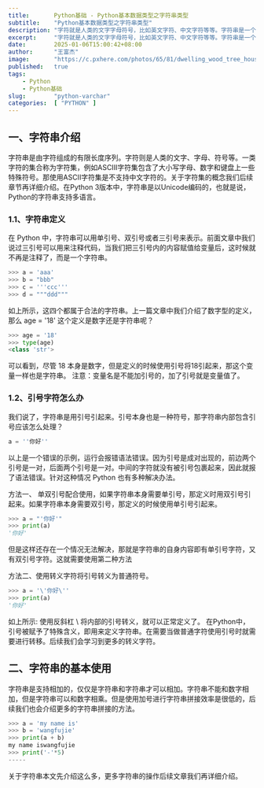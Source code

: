 ```yaml
---
title:       Python基础 - Python基本数据类型之字符串类型
subtitle:    "Python基本数据类型之字符串类型"
description: "字符就是人类的文字字母符号，比如英文字符、中文字符等等。字符串是一个由字母、数字、标点或其他符号组成的有限长度的序列，也就是字符串是由字符组成的有限长度序列。字符串常常被用来表示文本信息，比如一句话、一个名字或者一个网址等"
excerpt:     "字符就是人类的文字字母符号，比如英文字符、中文字符等等。字符串是一个由字母、数字、标点或其他符号组成的有限长度的序列，也就是字符串是由字符组成的有限长度序列。字符串常常被用来表示文本信息，比如一句话、一个名字或者一个网址等"
date:        2025-01-06T15:00:42+08:00
author:      "王富杰"
image:       "https://c.pxhere.com/photos/65/81/dwelling_wood_tree_house_forest-26474.jpg!d"
published:   true
tags:
    - Python
    - Python基础
slug:        "python-varchar"
categories:  [ "PYTHON" ]
---
```


## 一、字符串介绍
字符串是由字符组成的有限长度序列。字符则是人类的文字、字母、符号等。一类字符的集合称为字符集，例如ASCIII字符集包含了大小写字母、数字和键盘上一些特殊符号。那使用ASCII字符集是不支持中文字符的。关于字符集的概念我们后续章节再详细介绍。在Python 3版本中，字符串是以Unicode编码的，也就是说，Python的字符串支持多语言。

### 1.1、字符串定义
在 Python 中，字符串可以用单引号、双引号或者三引号来表示。前面文章中我们说过三引号可以用来注释代码，当我们把三引号内的内容赋值给变量后，这时候就不再是注释了，而是一个字符串。
```python
>>> a = 'aaa'
>>> b = "bbb"
>>> c = '''ccc'''
>>> d = """ddd"""
```
如上所示，这四个都属于合法的字符串。上一篇文章中我们介绍了数字型的定义，那么 age = '18' 这个定义是数字还是字符串呢？
```python
>>> age = '18' 
>>> type(age)
<class 'str'>
```
可以看到，尽管 18 本身是数字，但是定义的时候使用引号将18引起来，那这个变量一样也是字符串。
注意：变量名是不能加引号的，加了引号就是变量值了。

### 1.2、引号字符怎么办
我们说了，字符串是用引号引起来。引号本身也是一种符号，那字符串内部包含引号应该怎么处理？
```python
a = ''你好''
```
以上是一个错误的示例，运行会报错语法错误。因为引号是成对出现的，前边两个引号是一对，后面两个引号是一对。中间的字符就没有被引号包裹起来，因此就报了语法错误。针对这种情况 Python 也有多种解决办法。

方法一、 单双引号配合使用，如果字符串本身需要单引号，那定义时用双引号引起来。如果字符串本身需要双引号，那定义的时候使用单引号引起来。
```python
>>> a = "'你好'"
>>> print(a)
'你好'
```
但是这样还存在一个情况无法解决，那就是字符串的自身内容即有单引号字符，又有双引号字符。这就需要使用第二种方法

方法二、使用转义字符将引号转义为普通符号。
```python
>>> a = '\'你好\''
>>> print(a)
'你好'
```
如上所示: 使用反斜杠 \ 将内部的引号转义，就可以正常定义了。 在Python中，引号被赋予了特殊含义，即用来定义字符串。在需要当做普通字符使用引号时就需要进行转移。后续我们会学习到更多的转义字符。

## 二、字符串的基本使用
字符串是支持相加的，仅仅是字符串和字符串才可以相加。字符串不能和数字相加，但是字符串可以和数字相乘。但是使用加号进行字符串拼接效率是很低的，后续我们也会介绍更多的字符串拼接的方法。
```python
>>> a = 'my name is'
>>> b = 'wangfujie'
>>> print(a + b)
my name iswangfujie
>>> print('-'*5)
-----
```
关于字符串本文先介绍这么多，更多字符串的操作后续文章我们再详细介绍。

